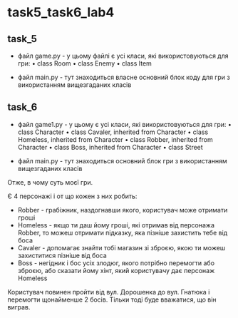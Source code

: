 # task5_task6_lab4

## task_5
* файл game.py - у цьому файлі є усі класи, які використовуються для гри:
• class Room
• class Enemy
• class Item

* файл main.py - тут знаходиться власне основний блок коду для гри з використанням вищезгаданих класів

## task_6
* файл game1.py - у цьому є усі класи, які використовуються для гри:
• class Character
• class Cavaler, inherited from Character
• class Homeless, inherited from Character
• class Robber, inherited from Character
• class Boss, inherited from Character
• class Street

* файл main.py - тут знаходиться основний блок гри з використанням вищезгаданих класів

Отже, в чому суть моєї гри.

Є 4 персонажі і от що кожен з них робить:
* Robber - грабіжник, наздогнавши якого, користувач може отримати гроші
* Homeless - якщо ти даш йому гроші, які отримав від персонажа Robber, то можеш отримати підказку, яка пізніше захистить тебе від боса
* Cavaler - допомагає знайти тобі магазин зі зброєю, якою ти можеш захиститися пізніше від боса
* Boss - негідник і бос усіх злодюг, якого потрібно перемогти або зброєю, або сказати йому хінт, який користувачу дає персонаж Homeless

Користувач повинен пройти від вул. Дорошенка до вул. Гнатюка і перемогти щонайменше 2 босів. Тільки тоді буде вважатися, що він виграв.
